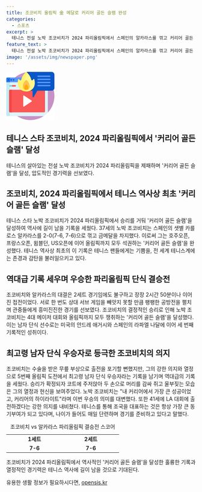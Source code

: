 ```yaml
---
title: 조코비치 올림픽 金 메달로 커리어 골든 슬램 완성
categories:
  - 스포츠
excerpt: >
  테니스 전설 노박 조코비치가 2024 파리올림픽에서 스페인의 알카라스를 꺾고 커리어 골든 슬램을 달성했다. 이로써 그는 메이저 대회와 올림픽에서의 우승을 모두 이뤘으며, 올림픽에서는 이번이 처음이었다. 부상으로 수술을 받기도 했지만 결코 포기하지 않은 그는 41세가 되도 LA 대회에 출전하겠다는 강한 의지를 내비쳤다. 또한 조국을 대표하는 것이 언제나 영광이며, 나라를 대표해 경기에 나선다는 것이 큰 동기부여가 된다고 말했다. 기사 전문을 보러가기 위한 요약입니다.
feature_text: >
  테니스 전설 노박 조코비치가 2024 파리올림픽에서 스페인의 알카라스를 꺾고 커리어 골든 슬램을 달성했다. 이로써 그는 메이저 대회와 올림픽에서의 우승을 모두 이뤘으며, 올림픽에서는 이번이 처음이었다. 부상으로 수술을 받기도 했지만 결코 포기하지 않은 그는 41세가 되도 LA 대회에 출전하겠다는 강한 의지를 내비쳤다. 또한 조국을 대표하는 것이 언제나 영광이며, 나라를 대표해 경기에 나선다는 것이 큰 동기부여가 된다고 말했다. 기사 전문을 보러가기 위한 요약입니다.
image: '/assets/img/newspaper.png'
---
```


<p><img src="/assets/img/news.png" alt="rentncar 속보" /></p>

<h2>테니스 스타 조코비치, 2024 파리올림픽에서 '커리어 골든 슬램' 달성</h2>

<p data-ke-size="size16">테니스의 살아있는 전설 노박 조코비치가 2024 파리올림픽을 제패하며 '커리어 골든 슬램'을 달성, 압도적인 경기력을 선보였다.</p>

<h2 data-ke-size="size26">조코비치, 2024 파리올림픽에서 테니스 역사상 최초 '커리어 골든 슬램' 달성</h2>

<p data-ke-size="size16">테니스 스타 노박 조코비치가 2024 파리올림픽에서 승리를 거둬 '커리어 골든 슬램'을 달성하여 역사에 길이 남을 기록을 세웠다. 37세의 노박 조코비치는 스페인의 샛별 카를로스 알카라스를 2-0(7-6, 7-6)으로 꺾고 금메달을 차지했다. 이로써 그는 호주오픈, 프랑스오픈, 윔블던, US오픈에 이어 올림픽까지 모두 석권하는 '커리어 골든 슬램'을 완성했다. 테니스 역사상 최초의 이 기록은 테니스 팬들에게는 기쁨을, 전 세계 테니스계에는 존경과 감탄을 불러일으키고 있다.</p>

<h2 data-ke-size="size26">역대급 기록 세우며 우승한 파리올림픽 단식 결승전</h2>

<p data-ke-size="size16">조코비치와 알카라스의 대결은 2세트 경기임에도 불구하고 장장 2시간 50분이나 이어진 접전이었다. 서로 한 번도 상대 서브 게임을 빼앗지 못할 만큼 팽팽한 공방전을 펼치며 관중들에게 흥미진진한 경기를 선보였다. 조코비치의 결정적인 승리로 인해 노박 조코비치는 4대 메이저 대회와 올림픽까지 모두 쟁취하는 '커리어 골든 슬램'을 달성했다. 이는 남자 단식 선수로는 미국의 안드레 애거시와 스페인의 라파엘 나달에 이어 세 번째 기록적인 성취이다.</p>

<h2 data-ke-size="size26">최고령 남자 단식 우승자로 등극한 조코비치의 의지</h2>

<p data-ke-size="size16">조코비치는 수술을 받은 무릎 부상으로 출전을 포기할 뻔했지만, 그의 강한 의지와 열정으로 5번째 올림픽 도전에서 최고령 남자 단식 우승자라는 기록을 남기며 역대급의 기록을 세웠다. 승리가 확정되자 코트에 주저앉아 두 손으로 머리를 감싸 쥐고 울부짖는 모습은 그의 열정과 헌신을 보여주었다. 노박 조코비치는 "내 커리어에서 가장 큰 성공이었고, 커리어의 하이라이트"라며 이번 우승의 의미를 대변했다. 또한 41세에 LA 대회에 출전하겠다는 강한 의지를 내비쳤다. 테니스를 통해 조국을 대표하는 것은 항상 가장 큰 동기부여가 되고 있다며, 나이가 들어도 매일 단련하며 경기를 준비하고 있다고 말했다.</p>

<table>
   <caption>조코비치 vs 알카라스 파리올림픽 결승전 스코어</caption>
   <colgroup>
      <col style="width: 150px;">
      <col style="width: 150px;">
   </colgroup>
   <tr>
      <td style="text-align: center; height: 17px;"><b>1세트</b></td>
      <td style="text-align: center; height: 17px;"><b>2세트</b></td>
   </tr>
   <tr>
      <td style="text-align: center; height: 17px;"><b>7-6</b></td>
      <td style="text-align: center; height: 17px;"><b>7-6</b></td>
   </tr>
</table>

<p data-ke-size="size16">조코비치가 2024 파리올림픽에서 역사적인 '커리어 골든 슬램'을 달성한 훌륭한 기록과 열정적인 경기력은 테니스 역사에 길이 남을 것으로 기대된다.</p> 
유용한 생활 정보가 필요하시다면, <a href="https://opensis.kr" rel="dofollow">opensis.kr</a>


